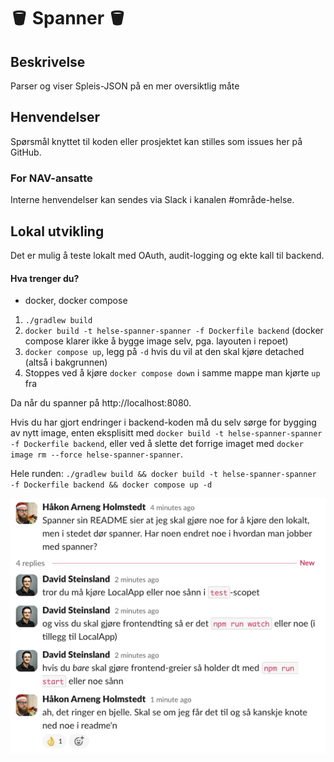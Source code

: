 
# 🪣 Spanner 🪣

## Beskrivelse
Parser og viser Spleis-JSON på en mer oversiktlig måte

## Henvendelser
Spørsmål knyttet til koden eller prosjektet kan stilles som issues her på GitHub.
### For NAV-ansatte
Interne henvendelser kan sendes via Slack i kanalen #område-helse.

## Lokal utvikling
Det er mulig å teste lokalt med OAuth, audit-logging og ekte kall til backend.

#### Hva trenger du?
- docker, docker compose

1. `./gradlew build`
2. `docker build -t helse-spanner-spanner -f Dockerfile backend` (docker compose klarer ikke å bygge image selv, pga. layouten i repoet)
3. `docker compose up`, legg på `-d` hvis du vil at den skal kjøre detached (altså i bakgrunnen)
4. Stoppes ved å kjøre `docker compose down` i samme mappe man kjørte `up` fra

Da når du spanner på http://localhost:8080.

Hvis du har gjort endringer i backend-koden må du selv sørge for bygging av nytt image, enten eksplisitt med
`docker build -t helse-spanner-spanner -f Dockerfile backend`, eller ved å slette det forrige imaget med
`docker image rm --force helse-spanner-spanner`.

Hele runden: `./gradlew build && docker build -t helse-spanner-spanner -f Dockerfile backend && docker compose up -d`

![Eventuelt sånn](https://github.com/navikt/helse-spanner/blob/master/docs/spanner-instruksjoner.png?raw=true)
